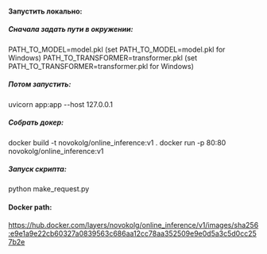 #### Запустить локально: 

##### Сначала задать пути в окружении:

 PATH_TO_MODEL=model.pkl (set PATH_TO_MODEL=model.pkl for Windows) 
 PATH_TO_TRANSFORMER=transformer.pkl (set PATH_TO_TRANSFORMER=transformer.pkl for Windows) 
 
 ##### Потом запустить: 
 
 uvicorn app:app --host 127.0.0.1

##### Собрать докер: 
docker build -t novokolg/online_inference:v1 . 
docker run -p 80:80 novokolg/online_inference:v1

##### Запуск скрипта: 
python make_request.py

#### Docker path:

https://hub.docker.com/layers/novokolg/online_inference/v1/images/sha256:e9e1a9e22cb60327a0839563c686aa12cc78aa352509e9e0d5a3c5d0cc257b2e

